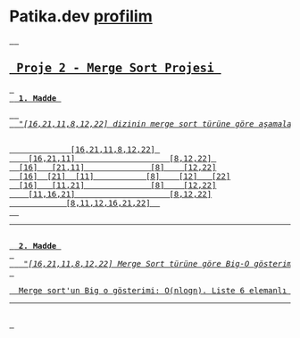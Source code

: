 #  Patika.dev <a href="https://app.patika.dev/beyazbaret"> profilim
  <pre> <b> <h2> Proje 2 - Merge Sort Projesi </h2> </b>
 <b> 1. Madde <p> </b> 
 <em> "[16,21,11,8,12,22] dizinin merge sort türüne göre aşamalarını yazınız" </em> <p>
             [16,21,11,8,12,22] 
    [16,21,11]                    [8,12,22] 
  [16]   [21,11]              [8]    [12,22]
  [16]  [21]  [11]           [8]    [12]   [22]
  [16]   [11,21]              [8]    [12,22]
    [11,16,21]                    [8,12,22]
            [8,11,12,16,21,22]  
  <hr>
 <b> 2. Madde <br> </br> </b> <em> "[16,21,11,8,12,22] Merge Sort türüne göre Big-O gösterimini yazınız" </em> <br> </br>
  Merge sort'un Big o gösterimi: O(nlogn). Liste 6 elemanlı olduğundan O(6log6) olacaktır.
<hr>
 </pre>
